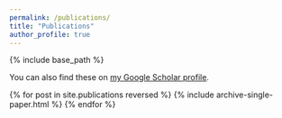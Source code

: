 ```yaml
---
permalink: /publications/
title: "Publications"
author_profile: true
---
```


{% include base_path %}

You can also find these on <a href="https://scholar.google.com/citations?user=IGApvF0AAAAJ&hl=en">my Google Scholar profile</a>.

{% for post in site.publications reversed %}
  {% include archive-single-paper.html %}
{% endfor %}
